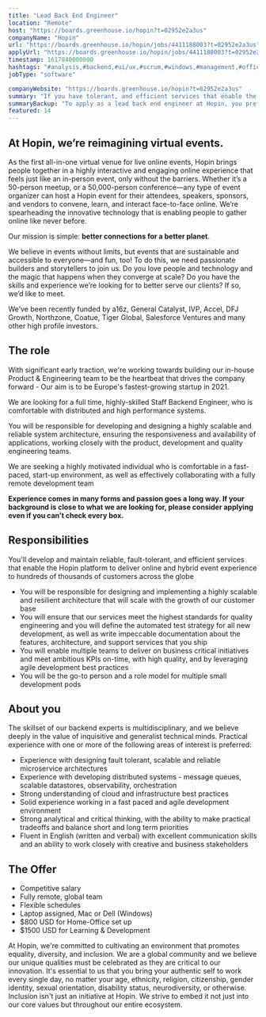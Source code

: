 ```yaml
---
title: "Lead Back End Engineer"
location: "Remote"
host: "https://boards.greenhouse.io/hopin?t=02952e2a3us"
companyName: "Hopin"
url: "https://boards.greenhouse.io/hopin/jobs/4411188003?t=02952e2a3us"
applyUrl: "https://boards.greenhouse.io/hopin/jobs/4411188003?t=02952e2a3us#app"
timestamp: 1617840000000
hashtags: "#analysis,#backend,#ui/ux,#scrum,#windows,#management,#office,#English"
jobType: "software"

companyWebsite: "https://boards.greenhouse.io/hopin?t=02952e2a3us"
summary: "If you have tolerant, and efficient services that enable the Hopin platform to deliver online and hybrid event experience to hundreds of thousands of customers across the globe, Hopin has a job opening for a lead back end engineer"
summaryBackup: "To apply as a lead back end engineer at Hopin, you preferably need to have some knowledge of: #ui/ux, #scrum, #windows."
featured: 14
---
```


## At Hopin, we’re reimagining virtual events.

As the first all-in-one virtual venue for live online events, Hopin brings people together in a highly interactive and engaging online experience that feels just like an in-person event, only without the barriers. Whether it’s a 50-person meetup, or a 50,000-person conference—any type of event organizer can host a Hopin event for their attendees, speakers, sponsors, and vendors to convene, learn, and interact face-to-face online. We’re spearheading the innovative technology that is enabling people to gather online like never before.

Our mission is simple: **better connections for a better planet**. 

We believe in events without limits, but events that are sustainable and accessible to everyone—and fun, too! To do this, we need passionate builders and storytellers to join us. Do you love people and technology and the magic that happens when they converge at scale? Do you have the skills and experience we’re looking for to better serve our clients? If so, we’d like to meet.

We’ve been recently funded by a16z, General Catalyst, IVP, Accel, DFJ Growth, Northzone, Coatue, Tiger Global, Salesforce Ventures and many other high profile investors.

## The role

With significant early traction, we're working towards building our in-house Product & Engineering team to be the heartbeat that drives the company forward - Our aim is to be Europe's fastest-growing startup in 2021.

We are looking for a full time, highly-skilled Staff Backend Engineer, who is comfortable with distributed and high performance systems.

You will be responsible for developing and designing a highly scalable and reliable system architecture, ensuring the responsiveness and availability of applications, working closely with the product, development and quality engineering teams.

We are seeking a highly motivated individual who is comfortable in a fast-paced, start-up environment, as well as effectively collaborating with a fully remote development team

**Experience comes in many forms and passion goes a long way. If your background is close to what we are looking for, please consider applying even if you can’t check every box.**

## Responsibilities

You'll develop and maintain reliable, fault-tolerant, and efficient services that enable the Hopin platform to deliver online and hybrid event experience to hundreds of thousands of customers across the globe

*   You will be responsible for designing and implementing a highly scalable and resilient architecture that will scale with the growth of our customer base
*   You will ensure that our services meet the highest standards for quality engineering and you will define the automated test strategy for all new development, as well as write impeccable documentation about the features, architecture, and support services that you ship
*   You will enable multiple teams to deliver on business critical initiatives and meet ambitious KPIs on-time, with high quality, and by leveraging agile development best practices
*   You will be the go-to person and a role model for multiple small development pods

## About you

The skillset of our backend experts is multidisciplinary, and we believe deeply in the value of inquisitive and generalist technical minds. Practical experience with one or more of the following areas of interest is preferred:

*   Experience with designing fault tolerant, scalable and reliable microservice architectures
*   Experience with developing distributed systems - message queues, scalable datastores, observability, orchestration
*   Strong understanding of cloud and infrastructure best practices
*   Solid experience working in a fast paced and agile development environment
*   Strong analytical and critical thinking, with the ability to make practical tradeoffs and balance short and long term priorities
*   Fluent in English (written and verbal) with excellent communication skills and an ability to work closely with creative and business stakeholders

## The Offer

*   Competitive salary
*   Fully remote, global team
*   Flexible schedules
*   Laptop assigned, Mac or Dell (Windows)
*   $800 USD for Home-Office set up
*   $1500 USD for Learning & Development

At Hopin, we're committed to cultivating an environment that promotes equality, diversity, and inclusion. We are a global community and we believe our unique qualities must be celebrated as they are critical to our innovation. It's essential to us that you bring your authentic self to work every single day, no matter your age, ethnicity, religion, citizenship, gender identity, sexual orientation, disability status, neurodiversity, or otherwise. Inclusion isn't just an initiative at Hopin. We strive to embed it not just into our core values but throughout our entire ecosystem.
